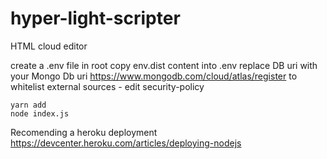 # hyper-light-scripter

HTML cloud editor

create a .env file in root
copy env.dist content into .env
replace DB uri with your Mongo Db uri https://www.mongodb.com/cloud/atlas/register
to whitelist external sources - edit security-policy

```
yarn add
node index.js
```

Recomending a heroku deployment https://devcenter.heroku.com/articles/deploying-nodejs
